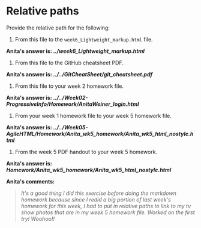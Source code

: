 # Relative paths

Provide the relative path for the following:

1. From this file to the `week6_Lightweight_markup.html` file.

**Anita's answer is: _../week6_Lightweight_markup.html_**

1. From this file to the GitHub cheatsheet PDF.

**Anita's answer is: _../../GitCheatSheet/git_cheatsheet.pdf_**

1. From this file to your week 2 homework file.

**Anita's answer is: _../../Week02-ProgressiveInfo/Homework/AnitaWeiner_login.html_**

1. From your week 1 homework file to your week 5 homework file.

**Anita's answer is: _../../Week05-AgileHTML/Homework/Anita_wk5_homework/Anita_wk5_html_nostyle.html_**

1. From the week 5 PDF handout to your week 5 homework.

**Anita's answer is: _Homework/Anita_wk5_homework/Anita_wk5_html_nostyle.html_**

**Anita's comments:**
>_It's a good thing I did this exercise before doing the markdown homework because since I redid a big portion of last week's homework for this week, I had to put in relative paths to link to my tv show photos that are in my week 5 homework file. Worked on the first try! Woohoo!!_
